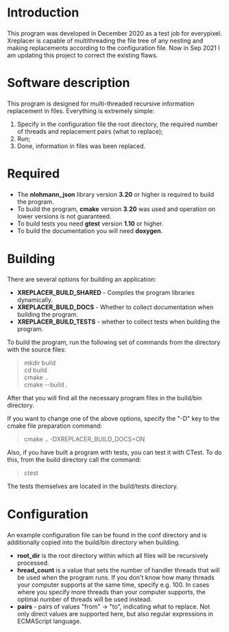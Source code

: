 # Introduction
###  
This program was developed in December 2020 as a test job for everypixel. Xreplacer is capable of multithreading the file tree of any nesting and making replacements according to the configuration file. Now in Sep 2021 I am updating this project to correct the existing flaws.

# Software description
###  
This program is designed for multi-threaded recursive information replacement in files. Everything is extremely simple:  
1. Specify in the configuration file the root directory, the required number of threads and replacement pairs (what to replace);  
2. Run;  
3. Done, information in files was been replaced.  

# Required
###  
* The **nlohmann_json** library version **3.20** or higher is required to build the program.  
* To build the program, **cmake** version **3.20** was used and operation on lower versions is not guaranteed.  
* To build tests you need **gtest** version **1.10** or higher.  
* To build the documentation you will need **doxygen**.  

# Building
###  
There are several options for building an application:  
* **XREPLACER_BUILD_SHARED** - Compiles the program libraries dynamically.  
* **XREPLACER_BUILD_DOCS** - Whether to collect documentation when building the program.  
* **XREPLACER_BUILD_TESTS** - whether to collect tests when building the program.  

To build the program, run the following set of commands from the directory with the source files:  

> mkdir build  
> cd build  
> cmake ..  
> cmake --build .  

After that you will find all the necessary program files in the build/bin directory.  

If you want to change one of the above options, specify the "-D" key to the cmake file preparation command:  

> cmake .. -DXREPLACER_BUILD_DOCS=ON  

Also, if you have built a program with tests, you can test it with CTest. To do this, from the build directory call the command:  

> ctest  

The tests themselves are located in the build/tests directory.  

# Configuration
###  
An example configuration file can be found in the conf directory and is additionally copied into the build/bin directory when building.
* **root_dir** is the root directory within which all files will be recursively processed.
* **hread_count** is a value that sets the number of handler threads that will be used when the program runs. If you don't know how many threads your computer supports at the same time, specify e.g. 100. In cases where you specify more threads than your computer supports, the optimal number of threads will be used instead.
* **pairs** - pairs of values "from" -> "to", indicating what to replace. Not only direct values are supported here, but also regular expressions in ECMAScript language.
